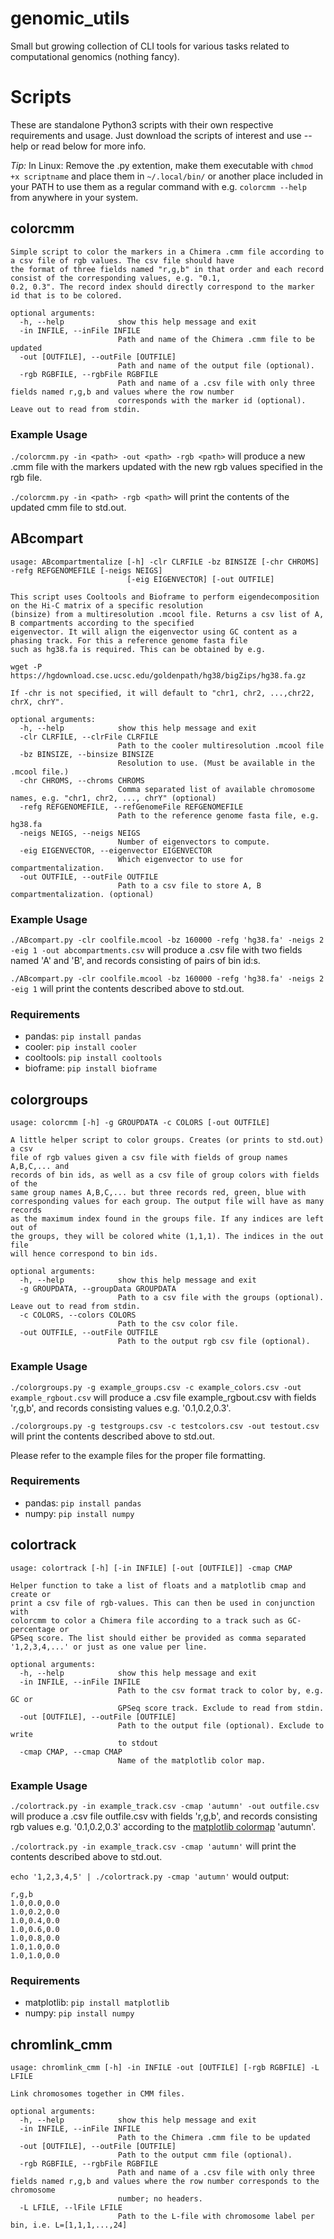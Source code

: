 # genomic_utils
Small but growing collection of CLI tools for various tasks related to computational genomics (nothing fancy).

# Scripts
These are standalone Python3 scripts with their own respective requirements and usage. Just download the scripts of interest and use --help or read below for more info.

*Tip:* In Linux: Remove the .py extention, make them executable with `chmod +x scriptname` and place them in `~/.local/bin/` or another place included in your PATH to use them as a regular command with e.g. `colorcmm --help` from anywhere in your system.

## colorcmm
```
Simple script to color the markers in a Chimera .cmm file according to a csv file of rgb values. The csv file should have
the format of three fields named "r,g,b" in that order and each record consist of the corresponding values, e.g. "0.1,
0.2, 0.3". The record index should directly correspond to the marker id that is to be colored.

optional arguments:
  -h, --help            show this help message and exit
  -in INFILE, --inFile INFILE
                        Path and name of the Chimera .cmm file to be updated
  -out [OUTFILE], --outFile [OUTFILE]
                        Path and name of the output file (optional).
  -rgb RGBFILE, --rgbFile RGBFILE
                        Path and name of a .csv file with only three fields named r,g,b and values where the row number
                        corresponds with the marker id (optional). Leave out to read from stdin.
```

### Example Usage
`./colorcmm.py -in <path> -out <path> -rgb <path>` will produce a new .cmm file with the markers updated with the new rgb values specified in the rgb file.

`./colorcmm.py -in <path> -rgb <path>` will print the contents of the updated cmm file to std.out.

## ABcompart
```
usage: ABcompartmentalize [-h] -clr CLRFILE -bz BINSIZE [-chr CHROMS] -refg REFGENOMEFILE [-neigs NEIGS]
                          [-eig EIGENVECTOR] [-out OUTFILE]

This script uses Cooltools and Bioframe to perform eigendecomposition on the Hi-C matrix of a specific resolution
(binsize) from a multiresolution .mcool file. Returns a csv list of A, B compartments according to the specified
eigenvector. It will align the eigenvector using GC content as a phasing track. For this a reference genome fasta file
such as hg38.fa is required. This can be obtained by e.g.

wget -P https://hgdownload.cse.ucsc.edu/goldenpath/hg38/bigZips/hg38.fa.gz

If -chr is not specified, it will default to "chr1, chr2, ...,chr22, chrX, chrY".

optional arguments:
  -h, --help            show this help message and exit
  -clr CLRFILE, --clrFile CLRFILE
                        Path to the cooler multiresolution .mcool file
  -bz BINSIZE, --binsize BINSIZE
                        Resolution to use. (Must be available in the .mcool file.)
  -chr CHROMS, --chroms CHROMS
                        Comma separated list of available chromosome names, e.g. "chr1, chr2, ..., chrY" (optional)
  -refg REFGENOMEFILE, --refGenomeFile REFGENOMEFILE
                        Path to the reference genome fasta file, e.g. hg38.fa
  -neigs NEIGS, --neigs NEIGS
                        Number of eigenvectors to compute.
  -eig EIGENVECTOR, --eigenvector EIGENVECTOR
                        Which eigenvector to use for compartmentalization.
  -out OUTFILE, --outFile OUTFILE
                        Path to a csv file to store A, B compartmentalization. (optional)
```
### Example Usage
`./ABcompart.py -clr coolfile.mcool -bz 160000 -refg 'hg38.fa' -neigs 2 -eig 1 -out abcompartments.csv` will produce a .csv file with two fields named 'A' and 'B', and records consisting of pairs of bin id:s.

`./ABcompart.py -clr coolfile.mcool -bz 160000 -refg 'hg38.fa' -neigs 2 -eig 1` will print the contents described above to std.out.

### Requirements
- pandas: `pip install pandas`
- cooler: `pip install cooler`
- cooltools: `pip install cooltools`
- bioframe: `pip install bioframe`

## colorgroups
```
usage: colorcmm [-h] -g GROUPDATA -c COLORS [-out OUTFILE]

A little helper script to color groups. Creates (or prints to std.out) a csv
file of rgb values given a csv file with fields of group names A,B,C,... and
records of bin ids, as well as a csv file of group colors with fields of the
same group names A,B,C,... but three records red, green, blue with
corresponding values for each group. The output file will have as many records
as the maximum index found in the groups file. If any indices are left out of
the groups, they will be colored white (1,1,1). The indices in the out file
will hence correspond to bin ids.

optional arguments:
  -h, --help            show this help message and exit
  -g GROUPDATA, --groupData GROUPDATA
                        Path to a csv file with the groups (optional). Leave out to read from stdin.
  -c COLORS, --colors COLORS
                        Path to the csv color file.
  -out OUTFILE, --outFile OUTFILE
                        Path to the output rgb csv file (optional).
```
### Example Usage
`./colorgroups.py -g example_groups.csv -c example_colors.csv -out example_rgbout.csv` will produce a .csv file example_rgbout.csv with fields 'r,g,b', and records consisting values e.g. '0.1,0.2,0.3'.

`./colorgroups.py -g testgroups.csv -c testcolors.csv -out testout.csv` will print the contents described above to std.out.

Please refer to the example files for the proper file formatting.

### Requirements
- pandas: `pip install pandas`
- numpy: `pip install numpy`

## colortrack
```
usage: colortrack [-h] [-in INFILE] [-out [OUTFILE]] -cmap CMAP

Helper function to take a list of floats and a matplotlib cmap and create or
print a csv file of rgb-values. This can then be used in conjunction with
colorcmm to color a Chimera file according to a track such as GC-percentage or
GPSeq score. The list should either be provided as comma separated
'1,2,3,4,...' or just as one value per line.

optional arguments:
  -h, --help            show this help message and exit
  -in INFILE, --inFile INFILE
                        Path to the csv format track to color by, e.g. GC or
                        GPSeq score track. Exclude to read from stdin.
  -out [OUTFILE], --outFile [OUTFILE]
                        Path to the output file (optional). Exclude to write
                        to stdout
  -cmap CMAP, --cmap CMAP
                        Name of the matplotlib color map.
```
### Example Usage
`./colortrack.py -in example_track.csv -cmap 'autumn' -out outfile.csv` will produce a .csv file outfile.csv with fields 'r,g,b', and records consisting rgb values e.g. '0.1,0.2,0.3' according to
the [matplotlib colormap](https://matplotlib.org/stable/gallery/color/colormap_reference.html) 'autumn'.

`./colortrack.py -in example_track.csv -cmap 'autumn'` will print the contents described above to std.out.

`echo '1,2,3,4,5' | ./colortrack.py -cmap 'autumn'` would output:

```
r,g,b
1.0,0.0,0.0
1.0,0.2,0.0
1.0,0.4,0.0
1.0,0.6,0.0
1.0,0.8,0.0
1.0,1.0,0.0
1.0,1.0,0.0
```

### Requirements
- matplotlib: `pip install matplotlib`
- numpy: `pip install numpy`

## chromlink_cmm
```
usage: chromlink_cmm [-h] -in INFILE -out [OUTFILE] [-rgb RGBFILE] -L LFILE

Link chromosomes together in CMM files.

optional arguments:
  -h, --help            show this help message and exit
  -in INFILE, --inFile INFILE
                        Path to the Chimera .cmm file to be updated
  -out [OUTFILE], --outFile [OUTFILE]
                        Path to the output cmm file (optional).
  -rgb RGBFILE, --rgbFile RGBFILE
                        Path and name of a .csv file with only three fields named r,g,b and values where the row number corresponds to the chromosome
                        number; no headers.
  -L LFILE, --lFile LFILE
                        Path to the L-file with chromosome label per bin, i.e. L=[1,1,1,...,24]
```